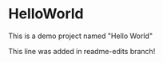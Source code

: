 # HelloWorld
This is a demo project named "Hello World"

This line was added in readme-edits branch!
